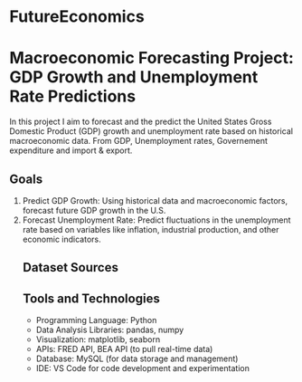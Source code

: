 # FutureEconomics
<h1>Macroeconomic Forecasting Project: GDP Growth and Unemployment Rate Predictions</h1>

<p style="font-size:14px">
In this project I aim to forecast and the predict the United States Gross Domestic Product (GDP) growth and unemployment rate based on historical macroeconomic data.
From GDP, Unemployment rates, Governement expenditure and import & export.
</p>
<h2>Goals</h2>
<ol>
   <li>Predict GDP Growth: Using historical data and macroeconomic factors, forecast future GDP growth in the U.S.</li>
   <li>Forecast Unemployment Rate: Predict fluctuations in the unemployment rate based on variables like inflation, industrial production, and other economic indicators.</li>

<h2>Dataset Sources</h2>





<h2>Tools and Technologies</h2>
<ul>
    <li>Programming Language: Python</li>
    <li>Data Analysis Libraries: pandas, numpy</li>
    <li>Visualization: matplotlib, seaborn</li>
    <li>APIs: FRED API, BEA API (to pull real-time data)</li>
    <li>Database: MySQL (for data storage and management)</li>
    <li>IDE: VS Code for code development and experimentation</li>
